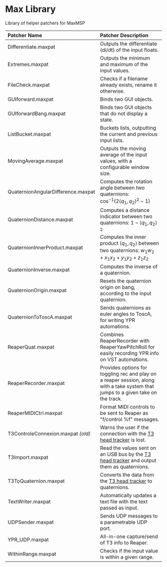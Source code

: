 # Max Library

 Library of helper patchers for MaxMSP

|  Patcher Name | Patcher Description  |
| :------------ | :------------ |
| Differentiate.maxpat  | Outputs the differentiate (di/dt) of the input floats.  |
| Extremes.maxpat  | Outputs the minimum and maximum of the input values.  |
| FileCheck.maxpat  | Checks if a filename already exists, rename it otherwise.  |
| GUIforward.maxpat  | Binds two GUI objects.  |
| GUIforwardBang.maxpat  | Binds two GUI objects that do not display a state.  |
| ListBucket.maxpat  | Buckets lists, outputting the current and previous input lists.  |
| MovingAverage.maxpat  |  Outputs the moving average of the input values, with a configurable window size. |
| QuaternionAngularDifference.maxpat   | Computes the rotation angle between two quaternions: $\cos^{-1}(2\left \langle  q_1,q_2 \right \rangle^2 - 1)$|
| QuaternionDistance.maxpat  | Computes a distance indicator between two quaternions:  $1 - \left \langle q_1,q_2 \right \rangle ^2$  |
| QuaternionInnerProduct.maxpat  | Computes the inner product $\left \langle  q_1,q_2 \right \rangle$ between two quaternions: $w_1w_2 + x_1x_2 + y_1y_2 + z_1z_2$  |
| QuaternionInverse.maxpat  | Computes the inverse of a quaternion.  |
| QuaternionOrigin.maxpat  |  Resets the quaternion origin on bang, according to the input quaternion. |
| QuaternionToToscA.maxpat  |  Sends quaternions as euler angles to ToscA, for writing YPR automations. |
| ReaperQuat.maxpat|  Combines ReaperRecorder with ReaperYawPitchRoll for easily recording YPR info on VST automations.  |
| ReaperRecorder.maxpat|  Provides options for toggling rec and play on a reaper session, along with a take system that jumps to a given take on the track.  |
| ReaperMIDICtrl.maxpat |  Format MIDI controls to be sent to Reaper as "f/control %f" messages. |
| T3ControleConnexion.maxpat *(old)* |  Warns the user if the connection with the [T3 head tracker](http://feichter-audio.com/produits/diffusion/t3/ "T3 head tracker") is lost.  |
| T3Import.maxpat   | Read the values sent on an USB bus by the [T3 head tracker](http://feichter-audio.com/produits/diffusion/t3/ "T3 head tracker") and output them as quaternions. |
| T3ToQuaternion.maxpat  |  Converts the data from the [T3 head tracker](http://feichter-audio.com/produits/diffusion/t3/ "T3 head tracker") to quaternions. |
| TextWriter.maxpat  |  Automatically updates a text file with the text passed as input. |
| UDPSender.maxpat  |  Sends UDP messages to a parametrable UDP port. |
| YPR_UDP.maxpat  |  All-in-one capture/send of T3 info to Reaper. |
| WithinRange.maxpat  |  Checks if the input value is within a given range. |
